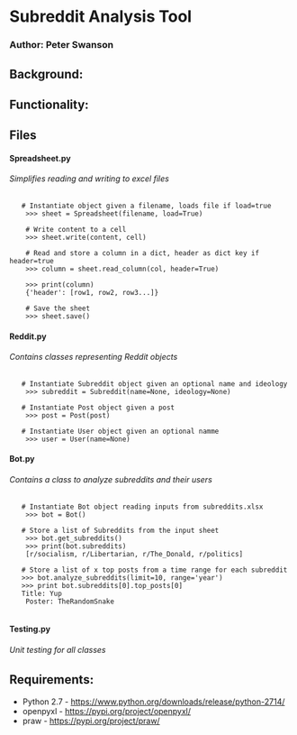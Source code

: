 # Subreddit Analysis Tool
### Author: Peter Swanson

## Background:

## Functionality:

## Files
#### Spreadsheet.py
###### Simplifies reading and writing to excel files
``` 
   # Instantiate object given a filename, loads file if load=true
    >>> sheet = Spreadsheet(filename, load=True)
    
    # Write content to a cell
    >>> sheet.write(content, cell) 
    
    # Read and store a column in a dict, header as dict key if header=true 
    >>> column = sheet.read_column(col, header=True)
    
    >>> print(column)
    {'header': [row1, row2, row3...]}
    
    # Save the sheet
    >>> sheet.save()
```

#### Reddit.py
###### Contains classes representing Reddit objects
``` 
   # Instantiate Subreddit object given an optional name and ideology
    >>> subreddit = Subreddit(name=None, ideology=None)
    
   # Instantiate Post object given a post
    >>> post = Post(post)
    
   # Instantiate User object given an optional namme
    >>> user = User(name=None)
```        

#### Bot.py
###### Contains a class to analyze subreddits and their users
``` 
   # Instantiate Bot object reading inputs from subreddits.xlsx
    >>> bot = Bot()
    
   # Store a list of Subreddits from the input sheet
    >>> bot.get_subreddits()
    >>> print(bot.subreddits)
    [r/socialism, r/Libertarian, r/The_Donald, r/politics]
    
   # Store a list of x top posts from a time range for each subreddit
   >>> bot.analyze_subreddits(limit=10, range='year')
   >>> print bot.subreddits[0].top_posts[0]
   Title: Yup
    Poster: TheRandomSnake
   
```        

#### Testing.py
###### Unit testing for all classes

## Requirements:
- Python 2.7 - https://www.python.org/downloads/release/python-2714/
- openpyxl - https://pypi.org/project/openpyxl/
- praw - https://pypi.org/project/praw/